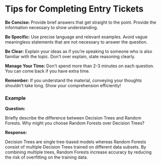 # Tips for Completing Entry Tickets

**Be Concise:** Provide brief answers that get straight to the point. Provide the information necessary to show understanding.

**Be Specific:** Use precise language and relevant examples. Avoid vague meaningless statements that are not necessary to answer the question.

**Be Clear:** Explain your ideas as if you’re speaking to someone who is also familiar with the topic. Don't over explain, state reasoning clearly.

**Manage Your Time:** Don't spend more than 2-3 minutes on each question. You can come back if you have extra time.

**Remember:** If you understand the material, conveying your thoughts shouldn’t take long. Show your comprehension efficiently!

### Example

**Question:** 

Briefly describe the difference between Decision Trees and Random Forests. Why might you choose Random Forests over Decision Trees?

**Response:** 

Decision Trees are single tree-based models whereas Random Forests consist of multiple Decision Trees trained on different data subsets. By combining multiple trees, Random Forests increase accuracy by reducing the risk of overfitting on the training data.
